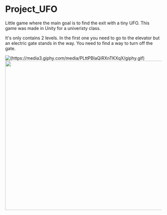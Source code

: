 # Project_UFO
 
Little game where the main goal is to find the exit with a tiny UFO. This game was made in Unity for a univeristy class. 

It's only contains 2 levels. 
In the first one you need to go to the elevator but an electric gate stands in the way. You need to find a way to turn off the gate.

![(https://media3.giphy.com/media/PLttPBIaQiRXnTKXqX/giphy.gif)](https://media.giphy.com/media/PLttPBIaQiRXnTKXqX/giphy-downsized-large.gif)
<img src="https://media.giphy.com/media/PLttPBIaQiRXnTKXqX/giphy-downsized-large.gif" width="720" height="480" />
